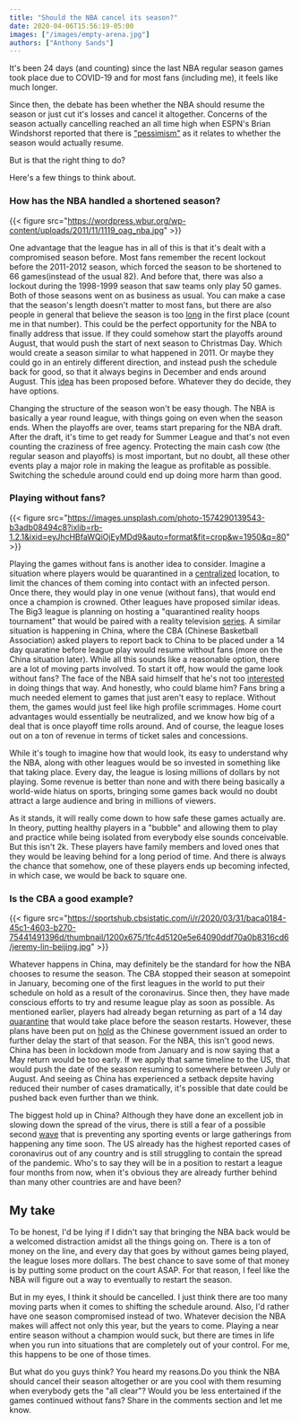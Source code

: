 ```yaml
---
title: "Should the NBA cancel its season?"
date: 2020-04-06T15:56:19-05:00
images: ["/images/empty-arena.jpg"]
authors: ["Anthony Sands"]
---
```



It's been 24 days (and counting) since the last NBA regular season games took place due to COVID-19 and for most fans (including me), it feels like much longer.
<!--more-->
 Since then, the debate has been whether the NBA should resume the season or just cut it's losses and cancel it altogether. Concerns of the season actually cancelling reached an all time high when ESPN's Brian Windshorst reported that there is ["pessimism"](https://www.espn.com/video/clip?id=28993152) as it relates to whether the season would actually resume. 
 
 But is that the right thing to do?

 Here's a few things to think about.

 ### How has the NBA handled a shortened season?

 {{< figure src="https://wordpress.wbur.org/wp-content/uploads/2011/11/1119_oag_nba.jpg" >}}

 One advantage that the league has in all of this is that it's dealt with a compromised season before. Most fans remember the recent lockout before the 2011-2012 season, which forced the season to be shortened to 66 games(instead of the usual 82). 
 And before that, there was also a lockout during the 1998-1999 season that saw teams only play 50 games. Both of those seasons went on as business as usual. You can make a case that the season's length doesn't matter to most fans, but there are also people in general that believe the season is too [long](https://www.google.com) in the first place (count me in that number). This could be the perfect opportunity for the NBA to finally address that issue. If they could somehow start the playoffs around August, that would push the start of next season to Christmas Day. Which would create a season similar to what happened in 2011. Or maybe they could go in an entirely different direction, and instead push the schedule back for good, so that it always begins in December and ends around August. This [idea](https://www.cbssports.com/nba/news/hawks-ceo-steve-koonin-proposes-to-start-nba-season-in-december-league-is-open-to-the-idea/) has been proposed before. Whatever they do decide, they have options. 

 Changing the structure of the season won't be easy though. The NBA is basically a year round league, with things going on even when the season ends. When the playoffs are over, teams start preparing for the NBA draft. After the draft, it's time to get ready for Summer League and that's not even counting the craziness of free agency. Protecting the main cash cow (the regular season and playoffs) is most important, but no doubt, all these other events play a major role in making the league as profitable as possible. Switching the schedule around could end up doing more harm than good.



 ### Playing without fans?

{{< figure src="https://images.unsplash.com/photo-1574290139543-b3adb08494c8?ixlib=rb-1.2.1&ixid=eyJhcHBfaWQiOjEyMDd9&auto=format&fit=crop&w=1950&q=80" >}}


Playing the games without fans is another idea to consider. Imagine a situation where players would be quarantined in a [centralized](https://sports.yahoo.com/nba-playoffs-coronavirus-pandemic-regular-season-playoffs-single-site-041634778.html) location, to limit the chances of them coming into contact with an infected person. Once there, they would play in one venue (without fans), that would end once a champion is crowned. Other leagues have proposed similar ideas. The Big3 league is planning on hosting a "quarantined reality hoops tournament" that would be paired with a reality television [series](https://www.vibe.com/2020/03/ice-cube-big3-quarantined-reality-hoops-tournament). A similar situation is happening in China, where the CBA (Chinese Basketball Association) asked players to report back to China to be placed under a 14 day quaratine before league play would resume without fans (more on the China situation later). While all this sounds like a reasonable option, there are a lot of moving parts involved. To start it off, how would the game look without fans? The face of the NBA said himself that he's not too [interested](https://www.espn.com/nba/story/_/id/28958201/no-excitement-fans) in doing things that way. And honestly, who could blame him? Fans bring a much needed element to games that just aren't easy to replace. Without them, the games would just feel like high profile scrimmages. Home court advantages would essentially be neutralized, and we know how big of a deal that is once playoff time rolls around. And of course, the league loses out on a ton of revenue in terms of ticket sales and concessions.


While it's tough to imagine how that would look, its easy to understand why the NBA, along with other leagues would be so invested in something like that taking place. Every day, the league is losing millions of dollars by not playing. Some revenue is better than none and with there being basically a world-wide hiatus on sports, bringing some games back would no doubt attract a large audience and bring in millions of viewers.

As it stands, it will really come down to how safe these games actually are. In theory, putting healthy players in a "bubble" and allowing them to play and practice while being isolated from everybody else sounds conceivable. But this isn't 2k. These players have family members and loved ones that they would be leaving behind for a long period of time. And there is always the chance that somehow, one of these players ends up becoming infected, in which case, we would be back to square one.



### Is the CBA a good example?

{{< figure src="https://sportshub.cbsistatic.com/i/r/2020/03/31/baca0184-45c1-4603-b270-75441491396d/thumbnail/1200x675/1fc4d5120e5e64090ddf70a0b8316cd6/jeremy-lin-beijing.jpg" >}}

Whatever happens in China, may definitely be the standard for how the NBA chooses to resume the season.
The CBA stopped their season at somepoint in January, becoming one of the first leagues in the world to put their schedule on hold as a result of the coronavirus. Since then, they have made conscious efforts to try and resume league play as soon as possible. As mentioned earlier, players had already began returning as part of a 14 day [quarantine](https://www.scmp.com/sport/china/article/3076312/jeremy-lin-coronavirus-quarantine-china-ahead-cba-restart) that would take place before the season restarts. However, these plans have been put on [hold](https://sports.yahoo.com/chinese-basketball-association-delays-season-restart-due-to-coronavirus-which-is-not-great-for-sports-in-us-153831112.html) as the Chinese government issued an order to further delay the start of that season. For the NBA, this isn't good news. China has been in lockdown mode from January and is now saying that a May return would be too early. If we apply that same timeline to the US, that would push the date of the season resuming to somewhere between July or August. And seeing as China has experienced a setback depsite having reduced their number of cases dramatically, it's possible that date could be pushed back even further than we think.

The biggest hold up in China? Although they have done an excellent job in slowing down the spread of the virus, there is still a fear of a possible second [wave](https://www.scmp.com/sport/china/article/3078330/coronavirus-nba-and-premier-league-will-have-wait-china-refuses-play) that is preventing any sporting events or large gatherings from happening any time soon. The US already has the highest reported cases of coronavirus out of any country and is still struggling to contain the spread of the pandemic. Who's to say they will be in a position to restart a league four months from now, when it's obvious they are already further behind than many other countries are and have been?



## My take

To be honest, I'd be lying if I didn't say that bringing the NBA back would be a welcomed distraction amidst all the things going on. There is a ton of money on the line, and every day that goes by without games being played, the league loses more dollars. The best chance to save some of that money is by putting some product on the court ASAP. For that reason, I feel like the NBA will figure out a way to eventually to restart the season. 

But in my eyes, I think it should be cancelled. I just think there are too many moving parts when it comes to shifting the schedule around. Also, I'd rather have one season compromised instead of two. Whatever decision the NBA makes will affect not only this year, but the years to come. Playing a near entire season without a champion would suck, but there are times in life when you run into situations that are completely out of your control. For me, this happens to be one of those times. 

But what do you guys think? You heard my reasons.Do you think the NBA should cancel their season altogether or are you cool with them resuming when everybody gets the "all clear"? Would you be less entertained if the games continued without fans? Share in the comments section and let me know.